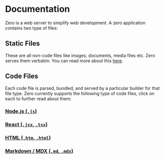 # Documentation

Zero is a web server to simplify web development. A zero application contains two type of files:
## Static Files
These are all non-code files like images, documents, media files etc. Zero serves them verbatim. You can read more about this [here](static/).

## Code Files
Each code file is parsed, bundled, and served by a particular builder for that file type.
Zero currently supports the following type of code files, click on each to further read about them:

### [Node.js (`.js`)](nodejs/)
### [React (`.jsx`, `.tsx`)](react/)
### [HTML (`.htm`, `.html`)](html/)
### [Markdown / MDX (`.md`, `.mdx`)](mdx)